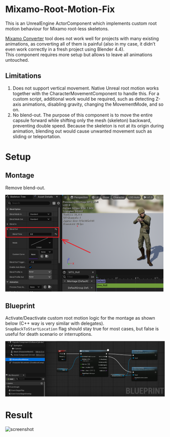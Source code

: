 # Mixamo-Root-Motion-Fix
This is an UnrealEngine ActorComponent which implements custom root motion behaviour for Mixamo root-less skeletons.  

[Mixamo Converter](https://github.com/enziop/mixamo_converter) tool does not work well for projects with many existing animations, as converting all of them is painful (also in my case, it didn’t even work correctly in a fresh project using Blender 4.4).  
This component requires more setup but allows to leave all animations untouched.

## Limitations
1. Does not support vertical movement. Native Unreal root motion works together with the CharacterMovementComponent to handle this. For a custom script, additional work would be required, such as detecting Z-axis animations, disabling gravity, changing the MovementMode, and so on.
2. No blend-out. The purpose of this component is to move the entire capsule forward while shifting only the mesh (skeleton) backward, preventing double speed. Because the skeleton is not at its origin during animation, blending out would cause unwanted movement such as sliding or teleportation.
# Setup
## Montage
Remove blend-out.  

<img src="images/MontageSetup.png" alt="screenshot" width="500px"/>  

## Blueprint
Activate/Deactivate custom root motion logic for the montage as shown below (C++ way is very similar with delegates).  
`SnapBackToStartLocation` flag should stay true for most cases, but false is useful for death scenario or interruptions. 

<img src="images/BlueprintSetup.png" alt="screenshot" width="800px"/>  

# Result
<img src="images/FinalRootMotion.gif" alt="screenshot" width="500px"/>  
